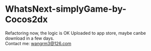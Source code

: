 # WhatsNext-simplyGame-by-Cocos2dx
Refactoring now, the logic is OK
Uploaded to app store, maybe canbe download in a few days.        
Contact me: wangrm3@126.com
